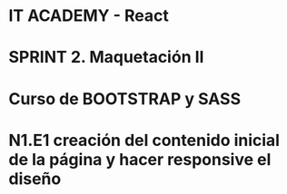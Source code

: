 # IT ACADEMY - React #
# SPRINT 2. Maquetación II
#
# Curso de BOOTSTRAP y SASS

# N1.E1 creación del contenido inicial de la página y hacer responsive el diseño
